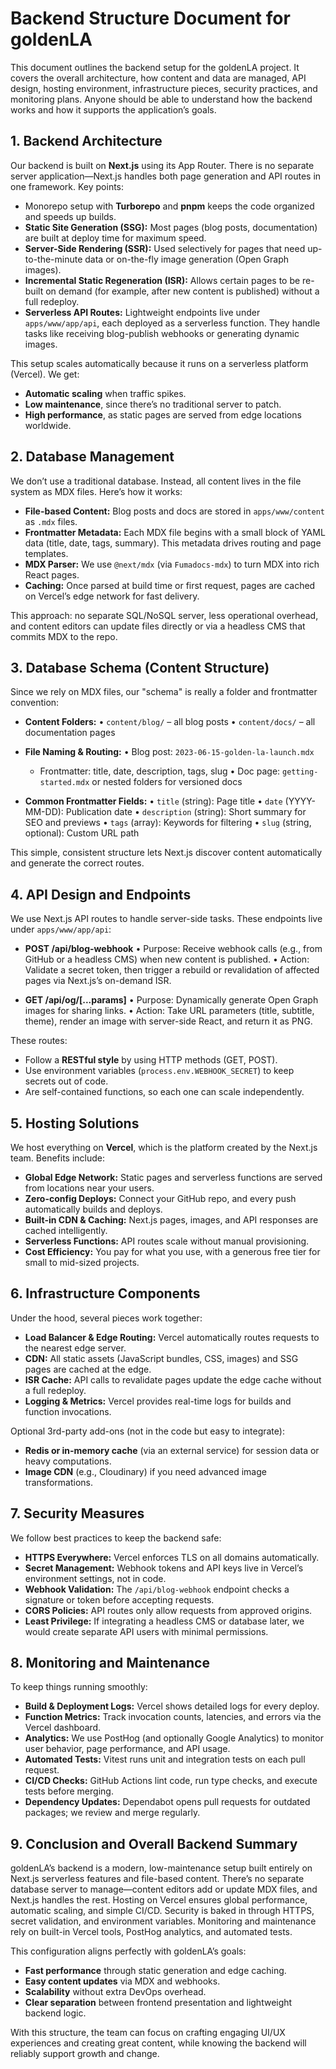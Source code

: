 # Backend Structure Document for goldenLA

This document outlines the backend setup for the goldenLA project. It covers the overall architecture, how content and data are managed, API design, hosting environment, infrastructure pieces, security practices, and monitoring plans. Anyone should be able to understand how the backend works and how it supports the application’s goals.

## 1. Backend Architecture

Our backend is built on **Next.js** using its App Router. There is no separate server application—Next.js handles both page generation and API routes in one framework. Key points:

- Monorepo setup with **Turborepo** and **pnpm** keeps the code organized and speeds up builds.
- **Static Site Generation (SSG):** Most pages (blog posts, documentation) are built at deploy time for maximum speed.
- **Server-Side Rendering (SSR):** Used selectively for pages that need up-to-the-minute data or on-the-fly image generation (Open Graph images).
- **Incremental Static Regeneration (ISR):** Allows certain pages to be re-built on demand (for example, after new content is published) without a full redeploy.
- **Serverless API Routes:** Lightweight endpoints live under `apps/www/app/api`, each deployed as a serverless function. They handle tasks like receiving blog-publish webhooks or generating dynamic images.

This setup scales automatically because it runs on a serverless platform (Vercel). We get:

- **Automatic scaling** when traffic spikes.
- **Low maintenance**, since there’s no traditional server to patch.
- **High performance**, as static pages are served from edge locations worldwide.

## 2. Database Management

We don’t use a traditional database. Instead, all content lives in the file system as MDX files. Here’s how it works:

- **File-based Content:** Blog posts and docs are stored in `apps/www/content` as `.mdx` files.
- **Frontmatter Metadata:** Each MDX file begins with a small block of YAML data (title, date, tags, summary). This metadata drives routing and page templates.
- **MDX Parser:** We use `@next/mdx` (via `Fumadocs-mdx`) to turn MDX into rich React pages.
- **Caching:** Once parsed at build time or first request, pages are cached on Vercel’s edge network for fast delivery.

This approach: no separate SQL/NoSQL server, less operational overhead, and content editors can update files directly or via a headless CMS that commits MDX to the repo.

## 3. Database Schema (Content Structure)

Since we rely on MDX files, our "schema" is really a folder and frontmatter convention:

- **Content Folders:**
  • `content/blog/` – all blog posts
  • `content/docs/` – all documentation pages

- **File Naming & Routing:**
  • Blog post: `2023-06-15-golden-la-launch.mdx`
    * Frontmatter: title, date, description, tags, slug
  • Doc page: `getting-started.mdx` or nested folders for versioned docs

- **Common Frontmatter Fields:**
  • `title` (string): Page title
  • `date` (YYYY-MM-DD): Publication date
  • `description` (string): Short summary for SEO and previews
  • `tags` (array): Keywords for filtering
  • `slug` (string, optional): Custom URL path

This simple, consistent structure lets Next.js discover content automatically and generate the correct routes.

## 4. API Design and Endpoints

We use Next.js API routes to handle server-side tasks. These endpoints live under `apps/www/app/api`: 

- **POST /api/blog-webhook**
  • Purpose: Receive webhook calls (e.g., from GitHub or a headless CMS) when new content is published.
  • Action: Validate a secret token, then trigger a rebuild or revalidation of affected pages via Next.js’s on-demand ISR.

- **GET /api/og/[...params]**
  • Purpose: Dynamically generate Open Graph images for sharing links.
  • Action: Take URL parameters (title, subtitle, theme), render an image with server-side React, and return it as PNG.

These routes:

- Follow a **RESTful style** by using HTTP methods (GET, POST).
- Use environment variables (`process.env.WEBHOOK_SECRET`) to keep secrets out of code.
- Are self-contained functions, so each one can scale independently.

## 5. Hosting Solutions

We host everything on **Vercel**, which is the platform created by the Next.js team. Benefits include:

- **Global Edge Network:** Static pages and serverless functions are served from locations near your users.
- **Zero-config Deploys:** Connect your GitHub repo, and every push automatically builds and deploys.
- **Built-in CDN & Caching:** Next.js pages, images, and API responses are cached intelligently.
- **Serverless Functions:** API routes scale without manual provisioning.
- **Cost Efficiency:** You pay for what you use, with a generous free tier for small to mid-sized projects.

## 6. Infrastructure Components

Under the hood, several pieces work together:

- **Load Balancer & Edge Routing:** Vercel automatically routes requests to the nearest edge server.
- **CDN:** All static assets (JavaScript bundles, CSS, images) and SSG pages are cached at the edge.
- **ISR Cache:** API calls to revalidate pages update the edge cache without a full redeploy.
- **Logging & Metrics:** Vercel provides real-time logs for builds and function invocations.

Optional 3rd-party add-ons (not in the code but easy to integrate):

- **Redis or in-memory cache** (via an external service) for session data or heavy computations.
- **Image CDN** (e.g., Cloudinary) if you need advanced image transformations.

## 7. Security Measures

We follow best practices to keep the backend safe:

- **HTTPS Everywhere:** Vercel enforces TLS on all domains automatically.
- **Secret Management:** Webhook tokens and API keys live in Vercel’s environment settings, not in code.
- **Webhook Validation:** The `/api/blog-webhook` endpoint checks a signature or token before accepting requests.
- **CORS Policies:** API routes only allow requests from approved origins.
- **Least Privilege:** If integrating a headless CMS or database later, we would create separate API users with minimal permissions.

## 8. Monitoring and Maintenance

To keep things running smoothly:

- **Build & Deployment Logs:** Vercel shows detailed logs for every deploy.
- **Function Metrics:** Track invocation counts, latencies, and errors via the Vercel dashboard.
- **Analytics:** We use PostHog (and optionally Google Analytics) to monitor user behavior, page performance, and API usage.
- **Automated Tests:** Vitest runs unit and integration tests on each pull request.
- **CI/CD Checks:** GitHub Actions lint code, run type checks, and execute tests before merging.
- **Dependency Updates:** Dependabot opens pull requests for outdated packages; we review and merge regularly.

## 9. Conclusion and Overall Backend Summary

goldenLA’s backend is a modern, low-maintenance setup built entirely on Next.js serverless features and file-based content. There’s no separate database server to manage—content editors add or update MDX files, and Next.js handles the rest. Hosting on Vercel ensures global performance, automatic scaling, and simple CI/CD. Security is baked in through HTTPS, secret validation, and environment variables. Monitoring and maintenance rely on built-in Vercel tools, PostHog analytics, and automated tests.

This configuration aligns perfectly with goldenLA’s goals:

- **Fast performance** through static generation and edge caching.
- **Easy content updates** via MDX and webhooks.
- **Scalability** without extra DevOps overhead.
- **Clear separation** between frontend presentation and lightweight backend logic.

With this structure, the team can focus on crafting engaging UI/UX experiences and creating great content, while knowing the backend will reliably support growth and change.